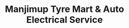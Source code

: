 ---
title: "Manjimup Tyre Mart & Auto Electrical Service"
url: /manjimup/manjimup-tyre-mart-and-auto-electrical-service/
shop: car repair
---